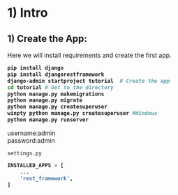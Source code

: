 # 1) Intro


## 1) Create the App:


Here we will install requirements and create the first app.

<b>

```bash
pip install django
pip install djangorestframework
django-admin startproject tutorial  # Create the app
cd tutorial # Get to the directory
python manage.py makemigrations
python manage.py migrate
python manage.py createsuperuser
winpty python manage.py createsuperuser #Windows
python manage.py runserver
```

</b>



username:admin  
password:admin





`settings.py`

<b>

```python
INSTALLED_APPS = [
    ...
    'rest_framework',
]
```

</b>


















